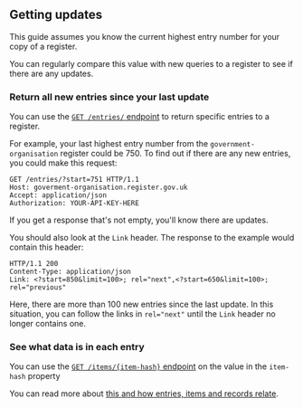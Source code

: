 ## Getting updates

This guide assumes you know the current highest entry number for your copy of a register. 

You can regularly compare this value with new queries to a register to see if there are any updates.

### Return all new entries since your last update

You can use the [`GET /entries/` endpoint](#getentries) to return specific entries to a register. 

For example, your last highest entry number from the `government-organisation` register could
be 750. To find out if there are any new entries, you could make this request:

```http
GET /entries/?start=751 HTTP/1.1
Host: goverment-organisation.register.gov.uk
Accept: application/json
Authorization: YOUR-API-KEY-HERE
```

If you get a response that's not empty, you'll know there are updates.

You should also look at the `Link` header. The response to the example would contain this header:

```http
HTTP/1.1 200
Content-Type: application/json
Link: <?start=850&limit=100>; rel="next",<?start=650&limit=100>; rel="previous"
```

Here, there are more than 100 new entries since the last update. In this situation, you can follow the links in `rel="next"` until the `Link` header no longer contains one. 

### See what data is in each entry 

You can use the [`GET /items/{item-hash}` endpoint](#items) on the value in
the `item-hash` property 

You can read more about [this and how entries, items and records relate](how-entries-items-and-records-relate).
